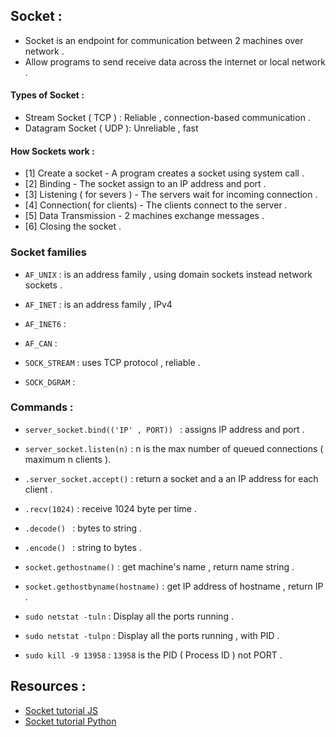 ## Socket :
* Socket is an endpoint for communication between 2 machines over network .
* Allow programs to send receive data across the internet or local network .

#### Types of Socket :
* Stream Socket ( TCP )  : Reliable , connection-based communication .
* Datagram Socket ( UDP ): Unreliable , fast 

#### How Sockets work : 
* [1]   Create a socket   - A program creates a socket using system call .
* [2]   Binding           - The socket assign to an IP address and port .
* [3]   Listening ( for severs )  - The servers wait for incoming connection .
* [4]   Connection( for clients)  - The clients connect to the server .
* [5]   Data Transmission     - 2 machines exchange messages .
* [6]   Closing the socket .

### Socket families 
* `AF_UNIX`     : is an address family , using domain sockets instead network sockets .
* `AF_INET`     : is an address family , IPv4 
* `AF_INET6`    :
* `AF_CAN`      :

* `SOCK_STREAM` : uses TCP protocol , reliable .
* `SOCK_DGRAM`  : 

### Commands :
* `server_socket.bind(('IP' , PORT)) ` : assigns IP address and port .
* `server_socket.listen(n)` : n is the max number of queued connections ( maximum n clients ).
* `.server_socket.accept()`  : return a socket and a an IP address for each client .
* `.recv(1024)`         : receive 1024 byte per time .
* `.decode() `   : bytes to string .
* `.encode() `   : string to bytes .

* `socket.gethostname()` : get machine's name , return name string .
* `socket.gethostbyname(hostname)` : get IP address of hostname , return IP .

* `sudo netstat -tuln`   : Display all the ports running .
* `sudo netstat -tulpn` : Display all the ports running , with PID .
* `sudo kill -9 13958`   : `13958` is the PID ( Process ID ) not PORT .



## Resources :
* [Socket tutorial JS ](https://socket.io/docs/v4/tutorial/introduction)
* [Socket tutorial Python ](https://docs.python.org/3/library/socket.html)   